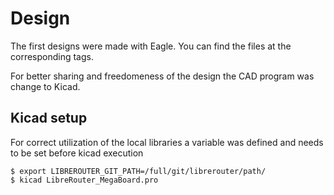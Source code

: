 Design
======

The first designs were made with Eagle. You can find the files at the corresponding tags.

For better sharing and freedomeness of the design the CAD program was change to Kicad.

Kicad setup
-----------

For correct utilization of the local libraries a variable was defined and needs to be set before kicad execution

```
$ export LIBREROUTER_GIT_PATH=/full/git/librerouter/path/
$ kicad LibreRouter_MegaBoard.pro
```

